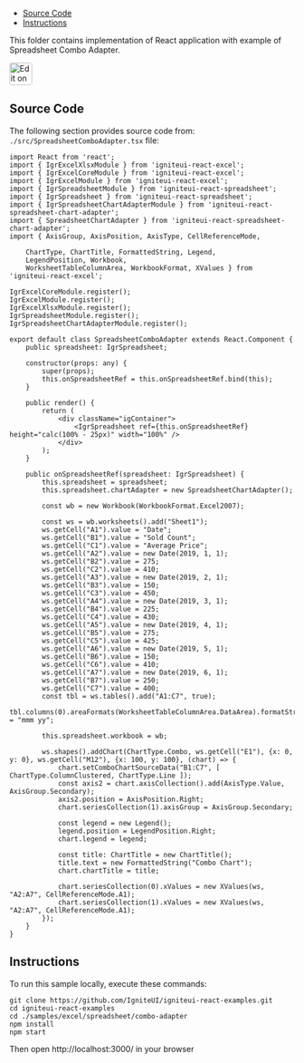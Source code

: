 <!-- NOTE: do not change this file because it will be auto re-generated from template file: -->
<!-- https://github.com/IgniteUI/igniteui-react-examples/tree/master/templates/sample/ReadMe.md -->

<!-- ## Table of Contents -->
<!-- - [Sample Preview](#Sample-Preview) -->
- [Source Code](#Source-Code)
- [Instructions](#Instructions)

This folder contains implementation of React application with example of Spreadsheet Combo Adapter.
<!-- in the Spreadsheet component -->
<!-- [Spreadsheet](https://infragistics.com/Reactsite/components/spreadsheet.html) -->

<html lang="en" xmlns="http://www.w3.org/1999/xhtml">
    <body>
        <a target="_blank" href="https://codesandbox.io/s/github/IgniteUI/igniteui-react-examples/tree/master/samples/excel/spreadsheet/combo-adapter?fontsize=14&hidenavigation=1&theme=dark&view=preview&file=/src/SpreadsheetComboAdapter.tsx" rel="noopener noreferrer">
            <img height="40px" style="border-radius: 0.25rem" alt="Edit on CodeSandbox" src="https://static.infragistics.com/xplatform/images/sandbox/code.png"/>
        </a>
        <!-- <a target="_blank"
href="https://codesandbox.io/s/github/IgniteUI/igniteui-react-examples/tree/master/samples/maps/geo-map/binding-csv-points?fontsize=14&hidenavigation=1&theme=dark&view=preview">
            <img alt="Edit Sample" src="https://codesandbox.io/static/img/play-codesandbox.svg"/>
        </a> -->
        <!-- <a target="_blank" style="margin-left: 0.5rem"
href="https://codesandbox.io/embed/github/IgniteUI/igniteui-react-examples/tree/master/samples/excel/spreadsheet/combo-adapter?fontsize=14&hidenavigation=1&theme=dark&view=preview&file=/src/SpreadsheetComboAdapter.tsx">
            <img height="40px" style="border-radius: 5px" alt="View on CodeSandbox" src="https://static.infragistics.com/xplatform/images/sandbox/view.png"/>
        </a> -->
        <!-- <a target="_blank"
href="https://codesandbox.io/embed/github/IgniteUI/igniteui-react-examples/tree/master/samples/maps/geo-map/binding-csv-points?fontsize=14&hidenavigation=1&theme=dark&view=preview">
            <img alt="View on CodeSandbox" src="https://static.infragistics.com/xplatform/images/sandbox/view.png"/>
        </a>
https://codesandbox.io/embed/react-treemap-overview-rtb45
https://codesandbox.io/static/img/play-codesandbox.svg
https://codesandbox.io/embed/react-treemap-overview-rtb45?view=browser -->
    </body>
</html>

<!-- ## Sample Preview -->

<!-- <iframe
  src="https://codesandbox.io/embed/github/IgniteUI/igniteui-react-examples/tree/master/samples/excel/spreadsheet/combo-adapter?fontsize=14&hidenavigation=1&theme=dark&view=preview&file=/src/SpreadsheetComboAdapter.tsx"
  style="width:100%; height:400px; border:0; border-radius: 4px; overflow:hidden;"
  allow="accelerometer; ambient-light-sensor; camera; encrypted-media; geolocation; gyroscope; hid; microphone; midi; payment; usb; vr"
  sandbox="allow-forms allow-modals allow-popups allow-presentation allow-same-origin allow-scripts"
></iframe> -->

## Source Code

The following section provides source code from:
`./src/SpreadsheetComboAdapter.tsx` file:

```tsx
import React from 'react';
import { IgrExcelXlsxModule } from 'igniteui-react-excel';
import { IgrExcelCoreModule } from 'igniteui-react-excel';
import { IgrExcelModule } from 'igniteui-react-excel';
import { IgrSpreadsheetModule } from 'igniteui-react-spreadsheet';
import { IgrSpreadsheet } from 'igniteui-react-spreadsheet';
import { IgrSpreadsheetChartAdapterModule } from 'igniteui-react-spreadsheet-chart-adapter';
import { SpreadsheetChartAdapter } from 'igniteui-react-spreadsheet-chart-adapter';
import { AxisGroup, AxisPosition, AxisType, CellReferenceMode,

    ChartType, ChartTitle, FormattedString, Legend,
    LegendPosition, Workbook,
    WorksheetTableColumnArea, WorkbookFormat, XValues } from 'igniteui-react-excel';

IgrExcelCoreModule.register();
IgrExcelModule.register();
IgrExcelXlsxModule.register();
IgrSpreadsheetModule.register();
IgrSpreadsheetChartAdapterModule.register();

export default class SpreadsheetComboAdapter extends React.Component {
    public spreadsheet: IgrSpreadsheet;

    constructor(props: any) {
        super(props);
        this.onSpreadsheetRef = this.onSpreadsheetRef.bind(this);
    }

    public render() {
        return (
            <div className="igContainer">
                <IgrSpreadsheet ref={this.onSpreadsheetRef} height="calc(100% - 25px)" width="100%" />
            </div>
        );
    }

    public onSpreadsheetRef(spreadsheet: IgrSpreadsheet) {
        this.spreadsheet = spreadsheet;
        this.spreadsheet.chartAdapter = new SpreadsheetChartAdapter();

        const wb = new Workbook(WorkbookFormat.Excel2007);

        const ws = wb.worksheets().add("Sheet1");
        ws.getCell("A1").value = "Date";
        ws.getCell("B1").value = "Sold Count";
        ws.getCell("C1").value = "Average Price";
        ws.getCell("A2").value = new Date(2019, 1, 1);
        ws.getCell("B2").value = 275;
        ws.getCell("C2").value = 410;
        ws.getCell("A3").value = new Date(2019, 2, 1);
        ws.getCell("B3").value = 150;
        ws.getCell("C3").value = 450;
        ws.getCell("A4").value = new Date(2019, 3, 1);
        ws.getCell("B4").value = 225;
        ws.getCell("C4").value = 430;
        ws.getCell("A5").value = new Date(2019, 4, 1);
        ws.getCell("B5").value = 275;
        ws.getCell("C5").value = 425;
        ws.getCell("A6").value = new Date(2019, 5, 1);
        ws.getCell("B6").value = 150;
        ws.getCell("C6").value = 410;
        ws.getCell("A7").value = new Date(2019, 6, 1);
        ws.getCell("B7").value = 250;
        ws.getCell("C7").value = 400;
        const tbl = ws.tables().add("A1:C7", true);
        tbl.columns(0).areaFormats(WorksheetTableColumnArea.DataArea).formatString = "mmm yy";

        this.spreadsheet.workbook = wb;

        ws.shapes().addChart(ChartType.Combo, ws.getCell("E1"), {x: 0, y: 0}, ws.getCell("M12"), {x: 100, y: 100}, (chart) => {
            chart.setComboChartSourceData("B1:C7", [ ChartType.ColumnClustered, ChartType.Line ]);
            const axis2 = chart.axisCollection().add(AxisType.Value, AxisGroup.Secondary);
            axis2.position = AxisPosition.Right;
            chart.seriesCollection(1).axisGroup = AxisGroup.Secondary;

            const legend = new Legend();
            legend.position = LegendPosition.Right;
            chart.legend = legend;

            const title: ChartTitle = new ChartTitle();
            title.text = new FormattedString("Combo Chart");
            chart.chartTitle = title;

            chart.seriesCollection(0).xValues = new XValues(ws, "A2:A7", CellReferenceMode.A1);
            chart.seriesCollection(1).xValues = new XValues(ws, "A2:A7", CellReferenceMode.A1);
        });
    }
}

```

## Instructions
To run this sample locally, execute these commands:

```
git clone https://github.com/IgniteUI/igniteui-react-examples.git
cd igniteui-react-examples
cd ./samples/excel/spreadsheet/combo-adapter
npm install
npm start

```

Then open http://localhost:3000/ in your browser

